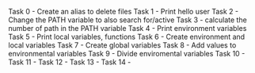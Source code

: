 Task 0 - Create an alias to delete files
Task 1 - Print hello user
Task 2 - Change the PATH variable to also search for/active
Task 3 - calculate the number of path in the PATH variable
Task 4 - Print environment variables
Task 5 - Print local variables, functions
Task 6 - Create environment and local variables 
Task 7 - Create global variables
Task 8 - Add values to environmental variables
Task 9 - Divide enviromental variables
Task 10 -
Task 11 -
Task 12 -
Task 13 -
Task 14 -

